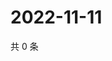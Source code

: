 # 2022-11-11

共 0 条

<!-- BEGIN WEIBO -->
<!-- 最后更新时间 Fri Nov 11 2022 23:18:45 GMT+0800 (China Standard Time) -->

<!-- END WEIBO -->
